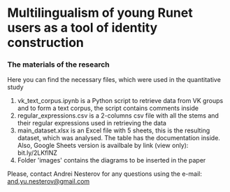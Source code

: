# Multilingualism of young Runet users as a tool of identity construction
### The materials of the research

Here you can find the necessary files, which were used in the quantitative study

1. vk_text_corpus.ipynb is a Python script to retrieve data from VK groups and to form a text corpus, the script contains comments inside
2. regular_expressions.csv is a 2-columns csv file with all the stems and their regular expressions used in retrieving the data
3. main_dataset.xlsx is an Excel file with 5 sheets, this is the resulting dataset, which was analysed. The table has the documentation inside. Also, Google Sheets version is availbale by link (view only): bit.ly/2LKfINZ
4. Folder 'images' contains the diagrams to be inserted in the paper

Please, contact Andrei Nesterov for any questions using the e-mail: and.yu.nesterov@gmail.com
